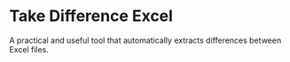 # Take Difference Excel

A practical and useful tool that automatically extracts differences between Excel files.
